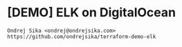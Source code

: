 # [DEMO] ELK on DigitalOcean

    Ondrej Sika <ondrej@ondrejsika.com>
    https://github.com/ondrejsika/terraform-demo-elk
